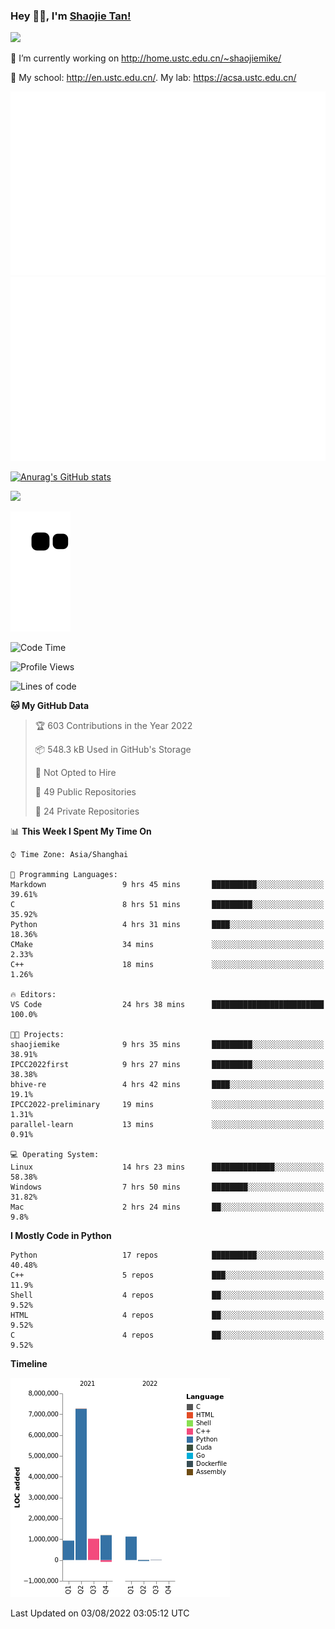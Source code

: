 

<!--
**Kirrito-k423/Kirrito-k423** is a ✨ _special_ ✨ repository because its `README.md` (this file) appears on your GitHub profile.

Here are some ideas to get you started:

- 🔭 I’m currently working on ...
- 🌱 I’m currently learning ...
- 👯 I’m looking to collaborate on ...
- 🤔 I’m looking for help with ...
- 💬 Ask me about ...
- 📫 How to reach me: ...
- 😄 Pronouns: ...
- ⚡ Fun fact: ...
-->
### Hey 👋🏽, I'm [Shaojie Tan!](http://home.ustc.edu.cn/~shaojiemike/about)

![](https://visitor-badge.glitch.me/badge?page_id=Kirrito-k423.Kirrito-k423)

🔭 I’m currently working on http://home.ustc.edu.cn/~shaojiemike/

👯 My school: http://en.ustc.edu.cn/. My lab: https://acsa.ustc.edu.cn/

![](https://github.com/Kirrito-k423/github-stats/blob/master/generated/overview.svg)
![](https://github.com/Kirrito-k423/github-stats/blob/master/generated/languages.svg)

[![Anurag's GitHub stats](https://github-readme-stats.vercel.app/api?username=Kirrito-k423&theme=flag-india&show_icons=true&hide=stars,prs,issues,contribs)](https://github.com/anuraghazra/github-readme-stats)

![](https://github-profile-summary-cards.vercel.app/api/cards/profile-details?username=Kirrito-k423&theme=vue)

![snake gif](https://github.com/Kirrito-k423/Kirrito-k423/blob/output/github-contribution-grid-snake.svg)

<!--START_SECTION:waka-->
![Code Time](http://img.shields.io/badge/Code%20Time-0%20secs-blue)

![Profile Views](http://img.shields.io/badge/Profile%20Views-0-blue)

![Lines of code](https://img.shields.io/badge/From%20Hello%20World%20I%27ve%20Written-11%20Million%20lines%20of%20code-blue)

**🐱 My GitHub Data** 

> 🏆 603 Contributions in the Year 2022
 > 
> 📦 548.3 kB Used in GitHub's Storage 
 > 
> 🚫 Not Opted to Hire
 > 
> 📜 49 Public Repositories 
 > 
> 🔑 24 Private Repositories  
 > 
📊 **This Week I Spent My Time On** 

```text
⌚︎ Time Zone: Asia/Shanghai

💬 Programming Languages: 
Markdown                 9 hrs 45 mins       ██████████░░░░░░░░░░░░░░░   39.61% 
C                        8 hrs 51 mins       █████████░░░░░░░░░░░░░░░░   35.92% 
Python                   4 hrs 31 mins       ████░░░░░░░░░░░░░░░░░░░░░   18.36% 
CMake                    34 mins             ░░░░░░░░░░░░░░░░░░░░░░░░░   2.33% 
C++                      18 mins             ░░░░░░░░░░░░░░░░░░░░░░░░░   1.26%

🔥 Editors: 
VS Code                  24 hrs 38 mins      █████████████████████████   100.0%

🐱‍💻 Projects: 
shaojiemike              9 hrs 35 mins       █████████░░░░░░░░░░░░░░░░   38.91% 
IPCC2022first            9 hrs 27 mins       █████████░░░░░░░░░░░░░░░░   38.38% 
bhive-re                 4 hrs 42 mins       ████░░░░░░░░░░░░░░░░░░░░░   19.1% 
IPCC2022-preliminary     19 mins             ░░░░░░░░░░░░░░░░░░░░░░░░░   1.31% 
parallel-learn           13 mins             ░░░░░░░░░░░░░░░░░░░░░░░░░   0.91%

💻 Operating System: 
Linux                    14 hrs 23 mins      ██████████████░░░░░░░░░░░   58.38% 
Windows                  7 hrs 50 mins       ████████░░░░░░░░░░░░░░░░░   31.82% 
Mac                      2 hrs 24 mins       ██░░░░░░░░░░░░░░░░░░░░░░░   9.8%

```

**I Mostly Code in Python** 

```text
Python                   17 repos            ██████████░░░░░░░░░░░░░░░   40.48% 
C++                      5 repos             ███░░░░░░░░░░░░░░░░░░░░░░   11.9% 
Shell                    4 repos             ██░░░░░░░░░░░░░░░░░░░░░░░   9.52% 
HTML                     4 repos             ██░░░░░░░░░░░░░░░░░░░░░░░   9.52% 
C                        4 repos             ██░░░░░░░░░░░░░░░░░░░░░░░   9.52%

```


**Timeline**

![Chart not found](https://raw.githubusercontent.com/Kirrito-k423/Kirrito-k423/main/charts/bar_graph.png) 


 Last Updated on 03/08/2022 03:05:12 UTC
<!--END_SECTION:waka-->

